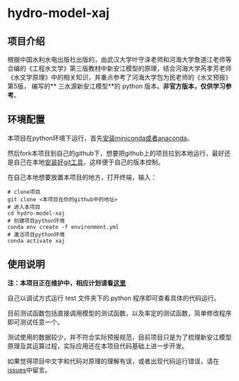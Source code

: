 # hydro-model-xaj

## 项目介绍

根据中国水利水电出版社出版的，由武汉大学叶守泽老师和河海大学詹道江老师等合编的《工程水文学》第三版教材中新安江模型的原理，结合河海大学芮孝芳老师《水文学原理》中的相关知识，并重点参考了河海大学包为民老师的《水文预报》第5版， 编写的**
三水源新安江模型**的 python 版本。**非官方版本，仅供学习参考**。

## 环境配置

本项目在python环境下运行，首先[安装miniconda或者anaconda](https://github.com/waterDLut/WaterResources/blob/master/tools/jupyterlab&markdown.md#12-jupyterlab%E5%90%AF%E5%8A%A8)。

然后fork本项目到自己的github下，想要把github上的项目拉到本地运行，最好还是自己在本地[安装好git工具](https://github.com/waterDLut/WaterResources/blob/master/tools/git%26github.md#1-git%E7%9A%84%E5%AE%89%E8%A3%85)，这样便于自己的版本控制。

在自己本地想要放置本项目的地方，打开终端，输入：

```Shell
# clone项目
git clone <本项目在你的github中的地址>
# 进入本项目
cd hydro-model-xaj
# 创建项目python环境
conda env create -f environment.yml
# 激活项目python环境
conda activate xaj
```

## 使用说明

**注：本项目正在维护中，相应计划请看[这里](https://github.com/OuyangWenyu/hydro-model-xaj/projects/1)**

自己以调试方式运行 test 文件夹下的 python 程序即可查看具体的代码运行。

目前测试函数包括直接调用模型的测试函数，以及率定的测试函数，简单修改程序即可测试任意一个。

测试使用的数据较少，并不符合实际预报规范，目前项目只是为了梳理新安江模型原理及其运算过程，实际应用还在本项目代码基础上进一步开发。

如果觉得项目中文字和代码对原理的理解有误，或者出现代码运行错误，请在[issues](https://github.com/OuyangWenyu/hydro-model-xaj/issues)中留言。
